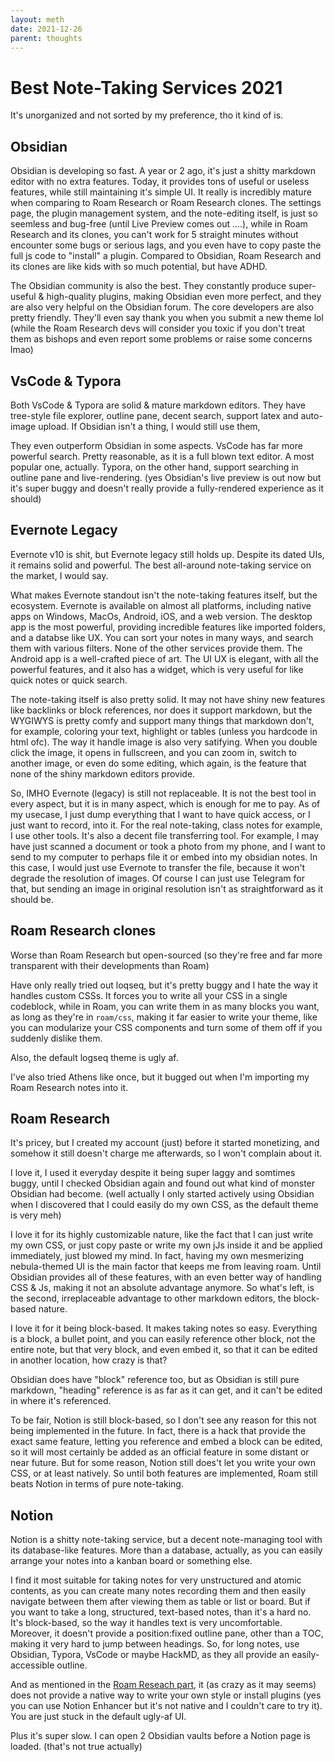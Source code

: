 ```yaml
---
layout: meth
date: 2021-12-26
parent: thoughts
---
```

# Best Note-Taking Services 2021
It's unorganized and not sorted by my preference, tho it kind of is.

## Obsidian
Obsidian is developing so fast. A year or 2 ago, it's just a shitty markdown editor with no extra features. Today, it provides tons of useful or useless features, while still maintaining it's simple UI. It really is incredibly mature when comparing to Roam Research or Roam Research clones. The settings page, the plugin management system, and the note-editing itself, is just so seemless and bug-free (until Live Preview comes out ....), while in Roam Research and its clones, you can't work for 5 straight minutes without encounter some bugs or serious lags, and you even have to copy paste the full js code to "install" a plugin. Compared to Obsidian, Roam Research and its clones are like kids with so much potential, but have ADHD.

The Obsidian community is also the best. They constantly produce super-useful & high-quality plugins, making Obsidian even more perfect, and they are also very helpful on the Obsidian forum. The core developers are also pretty friendly. They'll even say thank you when you submit a new theme lol (while the Roam Research devs will consider you toxic if you don't treat them as bishops and even report some problems or raise some concerns lmao)

## VsCode & Typora
Both VsCode & Typora are solid & mature markdown editors. They have tree-style file explorer, outline pane, decent search, support latex and auto-image upload. If Obsidian isn't a thing, I would still use them,

They even outperform Obsidian in some aspects. VsCode has far more powerful search. Pretty reasonable, as it is a full blown text editor. A most popular one, actually. Typora, on the other hand, support searching in outline pane and live-rendering. (yes Obsidian's live preview is out now but it's super buggy and doesn't really provide a fully-rendered experience as it should)

## Evernote Legacy
Evernote v10 is shit, but Evernote legacy still holds up. Despite its dated UIs, it remains solid and powerful. The best all-around note-taking service on the market, I would say. 

What makes Evernote standout isn't the note-taking features itself, but the ecosystem. Evernote is available on almost all platforms, including native apps on Windows, MacOs, Android, iOS, and a web version. The desktop app is the most powerful, providing incredible features like imported folders, and a databse like UX. You can sort your notes in many ways, and search them with various filters. None of the other services provide them. The Android app is a well-crafted piece of art. The UI UX is elegant, with all the powerful features, and it also has a widget, which is very useful for like quick notes or quick search.

The note-taking itself is also pretty solid. It may not have shiny new features like backlinks or block references,  nor does it support markdown, but the WYGIWYS is pretty comfy and support many things that markdown don't, for example, coloring your text, highlight or tables (unless you hardcode in html ofc). The way it handle image is also very satifying. When you double click the image, it opens in fullscreen, and you can zoom in, switch to another image, or even do some editing, which again, is the feature that none of the shiny markdown editors provide. 

So, IMHO Evernote (legacy) is still not replaceable. It is not the best tool in every aspect, but it is in many aspect, which is enough for me to pay. As of my usecase, I just dump everything that I want to have quick access, or I just want to record, into it. For the real note-taking, class notes for example, I use other tools. It's also a decent file transferring tool. For example, I may have just scanned a document or took a photo from my phone, and I want to send to my computer to perhaps file it or embed into my obsidian notes. In this case, I would just use Evernote to transfer the file, because it won't degrade the resolution of images. Of course I can just use Telegram for that, but sending an image in original resolution isn't as straightforward as it should be.

## Roam Research clones
Worse than Roam Research but open-sourced (so they're free and far more transparent with their developments than Roam)

Have only really tried out loqseq, but it's pretty buggy and I hate the way it handles custom CSSs. It forces you to write all your CSS in a single codeblock, while in Roam, you can write them in as many blocks you want, as long as they're in `roam/css`, making it far easier to write your theme, like you can modularize your CSS components and turn some of them off if you suddenly dislike them.

Also, the default logseq theme is ugly af.

I've also tried Athens like once, but it bugged out when I'm importing my Roam Research notes into it.

## Roam Research
It's pricey, but I created my account (just) before it started monetizing, and somehow it still doesn't charge me afterwards, so I won't complain about it.

I love it, I used it everyday despite it being super laggy and somtimes buggy, until I checked Obsidian again and found out what kind of monster Obsidian had become. (well actually I only started actively using Obsidian when I discovered that I could easily do my own CSS, as the default theme is very meh)

I love it for its highly customizable nature, like the fact that I can just write my own CSS, or just copy paste or write my own jJs inside it and be applied immediately, just blowed my mind. In fact, having my own mesmerizing nebula-themed UI is the main factor that keeps me from leaving roam. Until Obsidian provides all of these features, with an even better way of handling CSS & Js, making it not an absolute advantage anymore. So what's left, is the second, irreplaceable advantage to other markdown editors, the block-based nature.

I love it for it being block-based. It makes taking notes so easy. Everything is a block, a bullet point, and you can easily reference other block, not the entire note, but that very block, and even embed it, so that it can be edited in another location, how crazy is that?  

Obsidian does have "block" reference too, but as Obsidian is still pure markdown, "heading" reference is as far as it can get, and it can't be edited in where it's referenced. 

To be fair, Notion is still block-based, so I don't see any reason for this not being implemented in the future. In fact, there is a hack that provide the exact same feature, letting you reference and embed a block can be edited, so it will most certainly be added as an official feature in some distant or near future. But for some reason, Notion still does't let you write your own CSS, or at least natively. So until both features are implemented, Roam still beats Notion in terms of pure note-taking.

## Notion
Notion is a shitty note-taking service, but a decent note-managing tool with its database-like features. More than a database, actually, as you can easily arrange your notes into a kanban board or something else. 

I find it most suitable for taking notes for very unstructured and atomic contents, as you can create many notes recording them and then easily navigate between them after viewing them as table or list or board. But if you want to take a long, structured, text-based notes, than it's a hard no. It's block-based, so the way it handles text is very uncomfortable. Moreover, it doesn't provide a position:fixed outline pane, other than a TOC, making it very hard to jump between headings. So, for long notes, use Obsidian, Typora, VsCode or maybe HackMD, as they all provide an easily-accessible outline.

And as mentioned in the [Roam Reseach part](#roam-research), it (as crazy as it may seems) does not provide a native way to write your own style or install plugins (yes you can use Notion Enhancer but it's not native and I couldn't care to try it). You are just stuck in the default ugly-af UI. 

Plus it's super slow. I can open 2 Obsidian vaults before a Notion page is loaded. (that's not true actually)